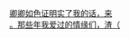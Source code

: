 [卿卿如色证明实了我的话，来](http://tieba.baidu.com/p/3035611897?see_lz=1&pn=)   
[。那些年我爱过的情缘们，渣（](http://tieba.baidu.com/p/3035686021?see_lz=1&pn=)   
